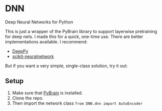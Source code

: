 DNN
===

Deep Neural Networks for Python

This is just a wrapper of the PyBrain library to support layerwise pretraining for deep nets.
I made this for a quick, one-time use. There are better implementations available. I recommend:
* [DeepPy](https://github.com/andersbll/deeppy)
* [scikit-neuralnetwork](https://github.com/aigamedev/scikit-neuralnetwork)

But if you want a very simple, single-class solution, try it out:

## Setup
1. Make sure that [PyBrain](http://pybrain.org/) is installed.
2. Clone the repo.
3. Then import the network class `from DNN.dnn import AutoEncoder`
